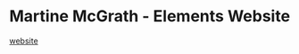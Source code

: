 <h1>Martine McGrath - Elements Website</h1>

[website](http://martinemcgrath.github.io/the-elements/elements.html) 